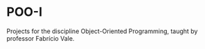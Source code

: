 # POO-I
Projects for the discipline Object-Oriented Programming, taught by professor Fabrício Vale.
